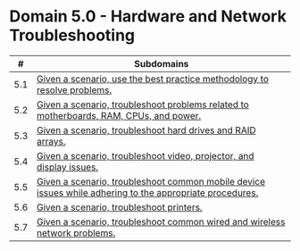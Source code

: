 # Domain 5.0 - Hardware and Network Troubleshooting

| #   | Subdomains                                                                                                                                                                              |
| --- | --------------------------------------------------------------------------------------------------------------------------------------------------------------------------------------- |
| 5.1 | [Given a scenario, use the best practice methodology to resolve problems.](https://github.com/SherryPham/a-plus-notes/tree/main/Core_1-Domain_5#readme)                                 |
| 5.2 | [Given a scenario, troubleshoot problems related to motherboards, RAM, CPUs, and power.](https://github.com/SherryPham/a-plus-notes/tree/main/Core_1-Domain_5#readme)                   |
| 5.3 | [Given a scenario, troubleshoot hard drives and RAID arrays.](https://github.com/SherryPham/a-plus-notes/tree/main/Core_1-Domain_5#readme)                                              |
| 5.4 | [Given a scenario, troubleshoot video, projector, and display issues.](https://github.com/SherryPham/a-plus-notes/tree/main/Core_1-Domain_5#readme)                                     |
| 5.5 | [Given a scenario, troubleshoot common mobile device issues while adhering to the appropriate procedures.](https://github.com/SherryPham/a-plus-notes/tree/main/Core_1-Domain_5#readme) |
| 5.6 | [Given a scenario, troubleshoot printers.](https://github.com/SherryPham/a-plus-notes/tree/main/Core_1-Domain_5#readme)                                                                 |
| 5.7 | [Given a scenario, troubleshoot common wired and wireless network problems.](https://github.com/SherryPham/a-plus-notes/tree/main/Core_1-Domain_5#readme)                               |
